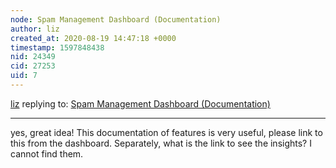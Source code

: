 ```yaml
---
node: Spam Management Dashboard (Documentation)
author: liz
created_at: 2020-08-19 14:47:18 +0000
timestamp: 1597848438
nid: 24349
cid: 27253
uid: 7
---
```




[liz](../profile/liz) replying to: [Spam Management Dashboard (Documentation)](../notes/keshav_sethi0004/08-18-2020/spam-management-dashboard-documentation)

----
yes, great idea! This documentation of features is very useful, please link to this from the dashboard. Separately, what is the link to see the insights? I cannot find them. 